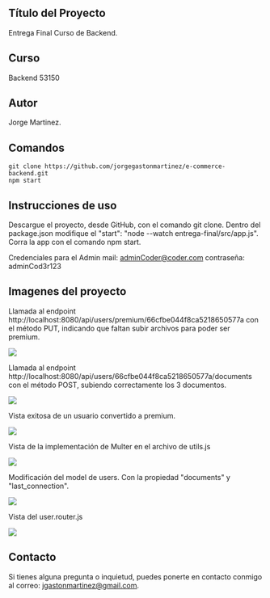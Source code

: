 ## Título del Proyecto

Entrega Final Curso de Backend.

## Curso

Backend 53150

## Autor

Jorge Martinez.

## Comandos

```
git clone https://github.com/jorgegastonmartinez/e-commerce-backend.git
npm start
```

## Instrucciones de uso

Descargue el proyecto, desde GitHub, con el comando git clone. Dentro del package.json modifique el  "start": "node --watch entrega-final/src/app.js". 
Corra la app con el comando npm start.


Credenciales para el Admin
mail: adminCoder@coder.com
contraseña: adminCod3r123

## Imagenes del proyecto

Llamada al endpoint http://localhost:8080/api/users/premium/66cfbe044f8ca5218650577a con el método PUT, indicando que faltan subir archivos para poder ser premium.

![](./cuarta_practica_integradora/src/public/img/Captura%20de%20pantalla%202024-08-28%20a%20la(s)%209.19.26 p. m..png)

Llamada al endpoint http://localhost:8080/api/users/66cfbe044f8ca5218650577a/documents con el método POST, subiendo correctamente los 3 documentos.

![](./cuarta_practica_integradora/src/public/img/Captura%20de%20pantalla%202024-08-28%20a%20la(s)%209.20.04 p. m..png)

Vista exitosa de un usuario convertido a premium.

![](./cuarta_practica_integradora/src/public/img/Captura%20de%20pantalla%202024-08-28%20a%20la(s)%209.20.32 p. m..png)

Vista de la implementación de Multer en el archivo de utils.js

![](./cuarta_practica_integradora/src/public/img/Captura%20de%20pantalla%202024-08-28%20a%20la(s)%209.28.06 p. m..png)

Modificación del model de users. Con la propiedad "documents" y "last_connection".

![](./cuarta_practica_integradora/src/public/img/Captura%20de%20pantalla%202024-08-28%20a%20la(s)%209.30.31 p. m..png)

Vista del user.router.js

![](./cuarta_practica_integradora/src/public/img/Captura%20de%20pantalla%202024-08-28%20a%20la(s)%209.31.03 p. m..png)


## Contacto

Si tienes alguna pregunta o inquietud, puedes ponerte en contacto conmigo al correo: jgastonmartinez@gmail.com.